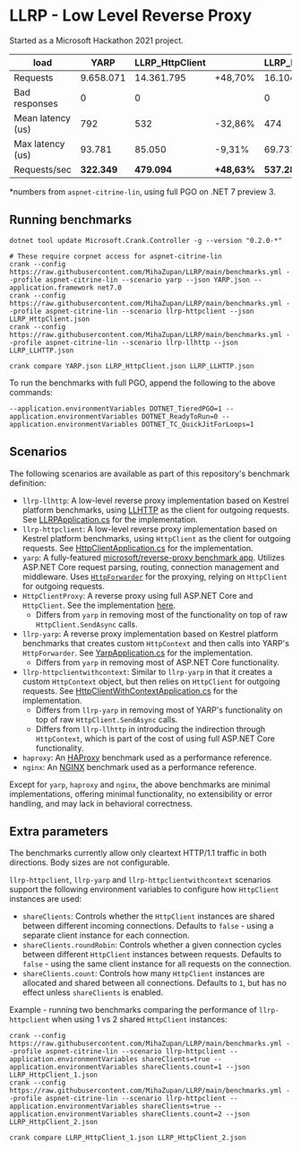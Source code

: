 # LLRP - Low Level Reverse Proxy

Started as a Microsoft Hackathon 2021 project.

| load                   | YARP      | LLRP_HttpClient |         | LLRP_LLHTTP |         |
| ---------------------- | --------- | --------------- | ------- | ----------- | ------- |
| Requests               | 9.658.071 |      14.361.795 | +48,70% |  16.104.894 | +66,75% |
| Bad responses          |         0 |               0 |         |           0 |         |
| Mean latency (us)      |       792 |             532 | -32,86% |         474 | -40,17% |
| Max latency (us)       |    93.781 |          85.050 |  -9,31% |      69.737 | -25,64% |
| Requests/sec           |   **322.349** |         **479.094** | **+48,63%** |     **537.287** | **+66,68%** |

*numbers from `aspnet-citrine-lin`, using full PGO on .NET 7 preview 3.

## Running benchmarks

```
dotnet tool update Microsoft.Crank.Controller -g --version "0.2.0-*"

# These require corpnet access for aspnet-citrine-lin
crank --config https://raw.githubusercontent.com/MihaZupan/LLRP/main/benchmarks.yml --profile aspnet-citrine-lin --scenario yarp --json YARP.json --application.framework net7.0
crank --config https://raw.githubusercontent.com/MihaZupan/LLRP/main/benchmarks.yml --profile aspnet-citrine-lin --scenario llrp-httpclient --json LLRP_HttpClient.json
crank --config https://raw.githubusercontent.com/MihaZupan/LLRP/main/benchmarks.yml --profile aspnet-citrine-lin --scenario llrp-llhttp --json LLRP_LLHTTP.json

crank compare YARP.json LLRP_HttpClient.json LLRP_LLHTTP.json
```

To run the benchmarks with full PGO, append the following to the above commands:
```
--application.environmentVariables DOTNET_TieredPGO=1 --application.environmentVariables DOTNET_ReadyToRun=0 --application.environmentVariables DOTNET_TC_QuickJitForLoops=1
```

## Scenarios

The following scenarios are available as part of this repository's benchmark definition:
- `llrp-llhttp`: A low-level reverse proxy implementation based on Kestrel platform benchmarks, using [LLHTTP](https://github.com/dotnet/runtimelab/tree/feature/LLHTTP2) as the client for outgoing requests. See [LLRPApplication.cs](LLRPApplication.cs) for the implementation.
- `llrp-httpclient`: A low-level reverse proxy implementation based on Kestrel platform benchmarks, using `HttpClient` as the client for outgoing requests. See [HttpClientApplication.cs](HttpClientApplication.cs) for the implementation.
- `yarp`: A fully-featured [microsoft/reverse-proxy benchmark app](https://github.com/microsoft/reverse-proxy/tree/main/testassets/BenchmarkApp). Utilizes ASP.NET Core request parsing, routing, connection management and middleware. Uses [`HttpForwarder`](https://github.com/microsoft/reverse-proxy/blob/main/src/ReverseProxy/Forwarder/HttpForwarder.cs) for the proxying, relying on `HttpClient` for outgoing requests.
- `HttpClientProxy`: A reverse proxy using full ASP.NET Core and `HttpClient`. See the implementation [here](https://github.com/aspnet/Benchmarks/tree/main/src/BenchmarksApps/HttpClient/Proxy).
    - Differs from `yarp` in removing most of the functionality on top of raw `HttpClient.SendAsync` calls.
- `llrp-yarp`: A reverse proxy implementation based on Kestrel platform benchmarks that creates custom `HttpContext` and then calls into YARP's `HttpForwarder`. See [YarpApplication.cs](YarpApplication.cs) for the implementation.
    - Differs from `yarp` in removing most of ASP.NET Core functionality.
- `llrp-httpclientwithcontext`: Similar to `llrp-yarp` in that it creates a custom `HttpContext` object, but then relies on `HttpClient` for outgoing requests. See [HttpClientWithContextApplication.cs](HttpClientWithContextApplication.cs) for the implementation.
    - Differs from `llrp-yarp` in removing most of YARP's functionality on top of raw `HttpClient.SendAsync` calls.
    - Differs from `llrp-llhttp` in introducing the indirection through `HttpContext`, which is part of the cost of using full ASP.NET Core functionality.
- `haproxy`: An [HAProxy](http://www.haproxy.org/) benchmark used as a performance reference.
- `nginx`: An [NGINX](https://www.nginx.com/) benchmark used as a performance reference.

Except for `yarp`, `haproxy` and `nginx`, the above benchmarks are minimal implementations, offering minimal functionality, no extensibility or error handling, and may lack in behavioral correctness.

## Extra parameters

The benchmarks currently allow only cleartext HTTP/1.1 traffic in both directions.
Body sizes are not configurable.

`llrp-httpclient`, `llrp-yarp` and `llrp-httpclientwithcontext` scenarios support the following environment variables to configure how `HttpClient` instances are used:
- `shareClients`: Controls whether the `HttpClient` instances are shared between different incoming connections. Defaults to `false` - using a separate client instance for each connection.
- `shareClients.roundRobin`: Controls whether a given connection cycles between different `HttpClient` instances between requests. Defaults to `false` - using the same client instance for all requests on the connection.
- `shareClients.count`: Controls how many `HttpClient` instances are allocated and shared between all connections. Defaults to `1`, but has no effect unless `shareClients` is enabled.

Example - running two benchmarks comparing the performance of `llrp-httpclient` when using 1 vs 2 shared `HttpClient` instances:
```
crank --config https://raw.githubusercontent.com/MihaZupan/LLRP/main/benchmarks.yml --profile aspnet-citrine-lin --scenario llrp-httpclient --application.environmentVariables shareClients=true --application.environmentVariables shareClients.count=1 --json LLRP_HttpClient_1.json
crank --config https://raw.githubusercontent.com/MihaZupan/LLRP/main/benchmarks.yml --profile aspnet-citrine-lin --scenario llrp-httpclient --application.environmentVariables shareClients=true --application.environmentVariables shareClients.count=2 --json LLRP_HttpClient_2.json

crank compare LLRP_HttpClient_1.json LLRP_HttpClient_2.json
```